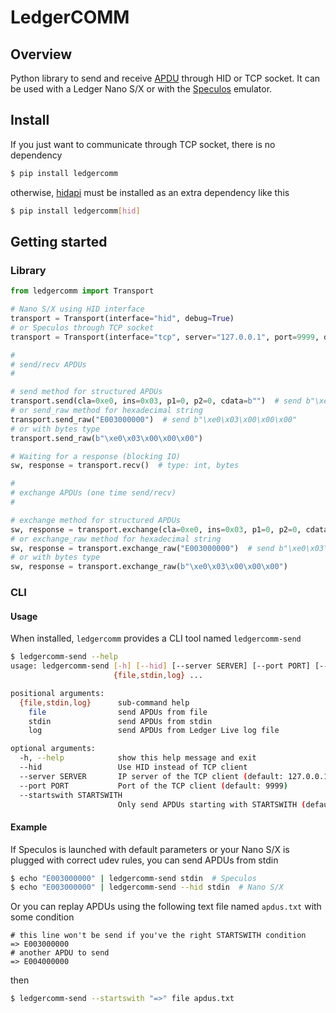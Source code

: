 # LedgerCOMM

## Overview

Python library to send and receive [APDU](https://en.wikipedia.org/wiki/Smart_card_application_protocol_data_unit) through HID or TCP socket.
It can be used with a Ledger Nano S/X or with the [Speculos](https://github.com/LedgerHQ/speculos) emulator.

## Install

If you just want to communicate through TCP socket, there is no dependency

```bash
$ pip install ledgercomm
```

otherwise, [hidapi](https://github.com/trezor/cython-hidapi) must be installed as an extra dependency like this

```bash
$ pip install ledgercomm[hid]
```

## Getting started

### Library

```python
from ledgercomm import Transport

# Nano S/X using HID interface
transport = Transport(interface="hid", debug=True)
# or Speculos through TCP socket
transport = Transport(interface="tcp", server="127.0.0.1", port=9999, debug=True)

#
# send/recv APDUs
#

# send method for structured APDUs
transport.send(cla=0xe0, ins=0x03, p1=0, p2=0, cdata=b"")  # send b"\xe0\x03\x00\x00\x00"
# or send_raw method for hexadecimal string
transport.send_raw("E003000000")  # send b"\xe0\x03\x00\x00\x00"
# or with bytes type
transport.send_raw(b"\xe0\x03\x00\x00\x00")

# Waiting for a response (blocking IO)
sw, response = transport.recv()  # type: int, bytes

#
# exchange APDUs (one time send/recv)
#

# exchange method for structured APDUs
sw, response = transport.exchange(cla=0xe0, ins=0x03, p1=0, p2=0, cdata=b"")  # send b"\xe0\x03\x00\x00\x00"
# or exchange_raw method for hexadecimal string
sw, response = transport.exchange_raw("E003000000")  # send b"\xe0\x03\x00\x00\x00"
# or with bytes type
sw, response = transport.exchange_raw(b"\xe0\x03\x00\x00\x00")

```

### CLI

#### Usage

When installed, `ledgercomm` provides a CLI tool named `ledgercomm-send`

```bash
$ ledgercomm-send --help
usage: ledgercomm-send [-h] [--hid] [--server SERVER] [--port PORT] [--startswith STARTSWITH]
                       {file,stdin,log} ...

positional arguments:
  {file,stdin,log}      sub-command help
    file                send APDUs from file
    stdin               send APDUs from stdin
    log                 send APDUs from Ledger Live log file

optional arguments:
  -h, --help            show this help message and exit
  --hid                 Use HID instead of TCP client
  --server SERVER       IP server of the TCP client (default: 127.0.0.1)
  --port PORT           Port of the TCP client (default: 9999)
  --startswith STARTSWITH
                        Only send APDUs starting with STARTSWITH (default: None)
```

#### Example

If Speculos is launched with default parameters or your Nano S/X is plugged with correct udev rules, you can send APDUs from stdin

```bash
$ echo "E003000000" | ledgercomm-send stdin  # Speculos
$ echo "E003000000" | ledgercomm-send --hid stdin  # Nano S/X
```

Or you can replay APDUs using the following text file named `apdus.txt` with some condition

```text
# this line won't be send if you've the right STARTSWITH condition
=> E003000000
# another APDU to send
=> E004000000
```

then

```bash
$ ledgercomm-send --startswith "=>" file apdus.txt
```
